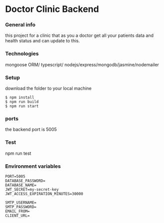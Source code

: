 # Doctor Clinic Backend

### General info
this project for a clinic that as you a doctor get all your patients data and health status and can update to this.

### Technologies
mongoose ORM/ typescript/ nodejs/express/mongodb/jasmine/nodemailer

### Setup
download the folder to your local machine
```
$ npm install
$ npm run build
$ npm run start
```
### ports
the backend port is 5005 


### Test
npm run test

### Environment variables
```
PORT=5005
DATABASE_PASSWORD=
DATABASE_NAME=
JWT_SECRET=my-secret-key
JWT_ACCESS_EXPIRATION_MINUTES=30000

SMTP_USERNAME=
SMTP_PASSWORD=
EMAIL_FROM=
CLIENT_URL=
```


